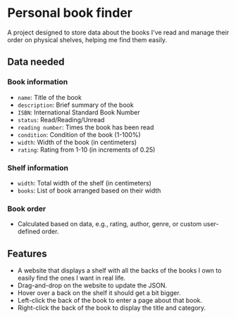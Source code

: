 # Personal book finder

A project designed to store data about the books I've read and manage their order on physical shelves, helping me find them easily.

## Data needed

### Book information

- `name`: Title of the book
- `description`: Brief summary of the book
- `ISBN`: International Standard Book Number
- `status`: Read/Reading/Unread
- `reading number`: Times the book has been read
- `condition`: Condition of the book (1-100%)
- `width`: Width of the book (in centimeters)
- `rating`: Rating from 1-10 (in increments of 0.25)

### Shelf information

- `width`: Total width of the shelf (in centimeters)
- `books`: List of book arranged based on their width

### Book order

- Calculated based on data, e.g., rating, author, genre, or custom user-defined order.

## Features

- A website that displays a shelf with all the backs of the books I own to easily find the ones I want in real life.
- Drag-and-drop on the website to update the JSON.
- Hover over a back on the shelf it should get a bit bigger.
- Left-click the back of the book to enter a page about that book.
- Right-click the back of the book to display the title and category.

